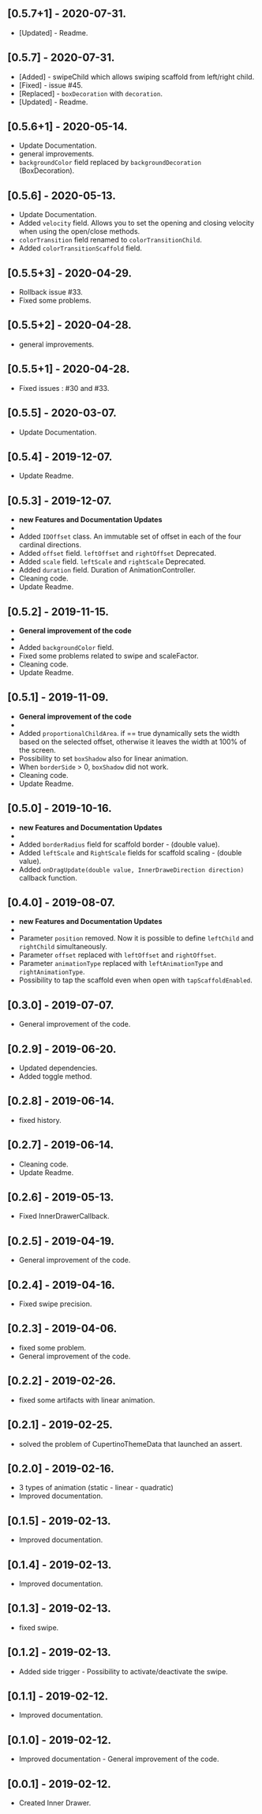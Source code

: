 ## [0.5.7+1] - 2020-07-31.

* [Updated] - Readme.

## [0.5.7] - 2020-07-31.

* [Added] - swipeChild which allows swiping scaffold from left/right child.
* [Fixed] - issue #45.
* [Replaced] - `boxDecoration` with `decoration`.
* [Updated] - Readme.

## [0.5.6+1] - 2020-05-14.

* Update Documentation.
* general improvements.
* `backgroundColor` field replaced by `backgroundDecoration` (BoxDecoration).

## [0.5.6] - 2020-05-13.

* Update Documentation.
* Added `velocity` field. Allows you to set the opening and closing velocity when using the open/close methods.
* `colorTransition` field renamed to `colorTransitionChild`.
* Added `colorTransitionScaffold` field.

## [0.5.5+3] - 2020-04-29.

* Rollback issue #33.
* Fixed some problems.

## [0.5.5+2] - 2020-04-28.

* general improvements.

## [0.5.5+1] - 2020-04-28.

* Fixed issues : #30 and #33.

## [0.5.5] - 2020-03-07.

* Update Documentation.

## [0.5.4] - 2019-12-07.

* Update Readme.

## [0.5.3] - 2019-12-07.

* **new Features and Documentation Updates**
*
* Added `IDOffset` class. An immutable set of offset in each of the four cardinal directions. 
* Added `offset` field. `leftOffset` and `rightOffset` Deprecated.
* Added `scale` field. `leftScale` and `rightScale` Deprecated.
* Added `duration` field. Duration of AnimationController.
* Cleaning code.
* Update Readme.

## [0.5.2] - 2019-11-15.

* **General improvement of the code**
*
* Added `backgroundColor` field.
* Fixed some problems related to swipe and scaleFactor.
* Cleaning code.
* Update Readme.

## [0.5.1] - 2019-11-09.

* **General improvement of the code**
*
* Added `proportionalChildArea`. if == true dynamically sets the width based on the selected offset, otherwise it leaves the width at 100% of the screen.
* Possibility to set `boxShadow` also for linear animation.
* When `borderSide` > 0, `boxShadow` did not work.
* Cleaning code.
* Update Readme.

## [0.5.0] - 2019-10-16.

* **new Features and Documentation Updates**
*
* Added `borderRadius` field for scaffold border - (double value).
* Added `leftScale` and  `RightScale` fields for scaffold scaling - (double value).
* Added `onDragUpdate(double value, InnerDraweDirection direction)` callback function.

## [0.4.0] - 2019-08-07.

* **new Features and Documentation Updates**
*
* Parameter `position` removed. Now it is possible to define `leftChild` and `rightChild` simultaneously.
* Parameter `offset` replaced with `leftOffset` and `rightOffset`.
* Parameter `animationType` replaced with `leftAnimationType` and `rightAnimationType`.
* Possibility to tap the scaffold even when open with `tapScaffoldEnabled`. 

## [0.3.0] - 2019-07-07.

* General improvement of the code.

## [0.2.9] - 2019-06-20.

* Updated dependencies.
* Added toggle method.

## [0.2.8] - 2019-06-14.

* fixed history.

## [0.2.7] - 2019-06-14.

* Cleaning code.
* Update Readme.

## [0.2.6] - 2019-05-13.

* Fixed InnerDrawerCallback.

## [0.2.5] - 2019-04-19.

* General improvement of the code.

## [0.2.4] - 2019-04-16.

* Fixed swipe precision.

## [0.2.3] - 2019-04-06.

* fixed some problem.
* General improvement of the code.

## [0.2.2] - 2019-02-26.

* fixed some artifacts with linear animation.

## [0.2.1] - 2019-02-25.

* solved the problem of CupertinoThemeData that launched an assert.

## [0.2.0] - 2019-02-16.

* 3 types of animation (static - linear - quadratic) 
* Improved documentation.

## [0.1.5] - 2019-02-13.

* Improved documentation.

## [0.1.4] - 2019-02-13.

* Improved documentation.

## [0.1.3] - 2019-02-13.

* fixed swipe.

## [0.1.2] - 2019-02-13.

* Added side trigger - Possibility to activate/deactivate the swipe.

## [0.1.1] - 2019-02-12.

* Improved documentation.

## [0.1.0] - 2019-02-12.

* Improved documentation - General improvement of the code.

## [0.0.1] - 2019-02-12.

* Created Inner Drawer.
